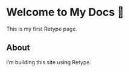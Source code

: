 # Welcome to My Docs 🚀

This is my first Retype page.

## About
I’m building this site using Retype.
